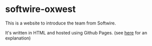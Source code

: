 # softwire-oxwest
This is a website to introduce the team from Softwire. 

It's written in HTML and hosted using Github Pages. (see [here](https://pages.github.com/) for an explanation)
